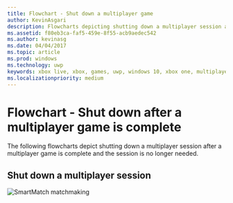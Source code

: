 ```yaml
---
title: Flowchart - Shut down a multiplayer game
author: KevinAsgari
description: Flowcharts depicting shutting down a multiplayer session after a multiplayer game is complete and the session is no longer needed.
ms.assetid: f80eb3ca-faf5-459e-8f55-acb9aedec542
ms.author: kevinasg
ms.date: 04/04/2017
ms.topic: article
ms.prod: windows
ms.technology: uwp
keywords: xbox live, xbox, games, uwp, windows 10, xbox one, multiplayer manager, flowchart
ms.localizationpriority: medium
---
```


# Flowchart - Shut down after a multiplayer game is complete

The following flowcharts depict shutting down a multiplayer session after a multiplayer game is complete and the session is no longer needed.

## Shut down a multiplayer session

![SmartMatch matchmaking](../../../images/multiplayer/mpm-shut-down.png)
